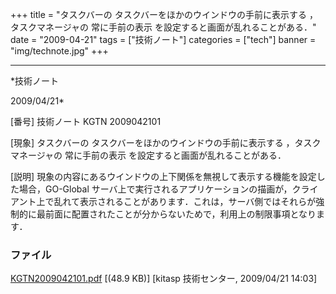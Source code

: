 ﻿+++
title = "タスクバーの タスクバーをほかのウインドウの手前に表示する ，タスクマネージャの 常に手前の表示 を設定すると画面が乱れることがある．"
date = "2009-04-21"
tags = ["技術ノート"]
categories = ["tech"]
banner = "img/technote.jpg"
+++

-----------------------------------------------------------------------------------------------------------------------------

*技術ノート

2009/04/21*


[番号]
技術ノート KGTN 2009042101

[現象]
タスクバーの タスクバーをほかのウインドウの手前に表示する
，タスクマネージャの 常に手前の表示 を設定すると画面が乱れることがある．

[説明]
現象の内容にあるウインドウの上下関係を無視して表示する機能を設定した場合，GO-Global
サーバ上で実行されるアプリケーションの描画が，クライアント上で乱れて表示されることがあります．これは，サーバ側ではそれらが強制的に最前面に配置されたことが分からないためで，利用上の制限事項となります．


### ファイル

 
 


[KGTN2009042101.pdf](http://techreport.kitasp.net/attachments/download/13/KGTN2009042101.pdf)
 [(48.9 KB)] [kitasp 技術センター, 2009/04/21
14:03]


 


 

